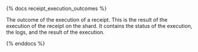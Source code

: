 {% docs receipt_execution_outcomes %}

The outcome of the execution of a receipt. This is the result of the execution of the receipt on the shard. It contains the status of the execution, the logs, and the result of the execution.

{% enddocs %}